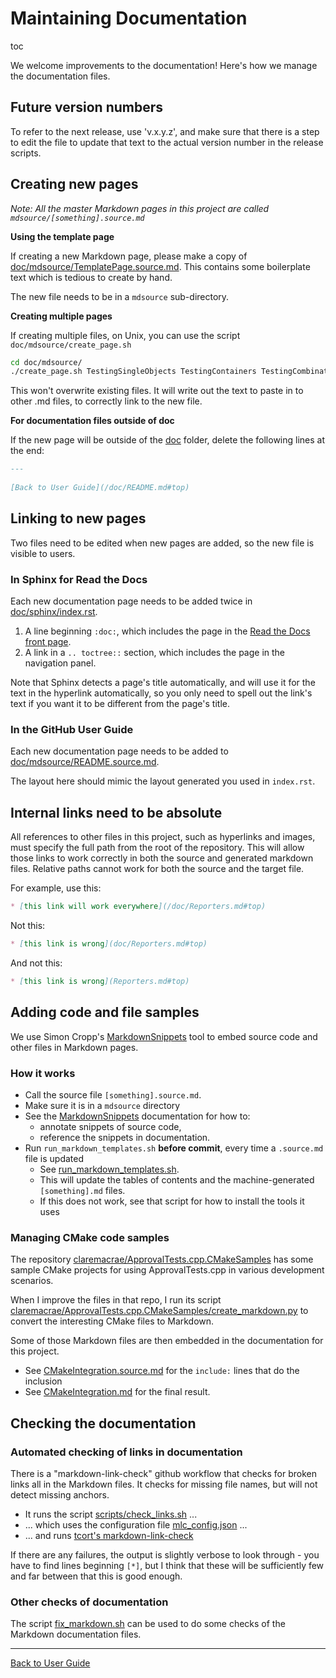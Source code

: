 <a id="top"></a>

# Maintaining Documentation

toc

We welcome improvements to the documentation! Here's how we manage the documentation files. 

## Future version numbers

To refer to the next release, use 'v.x.y.z', and make sure that there is a step to edit the file to update that text to the actual version number in the release scripts.

## Creating new pages

*Note: All the master Markdown pages in this project are called `mdsource/[something].source.md`*

**Using the template page**

If creating a new Markdown page, please make a copy of [doc/mdsource/TemplatePage.source.md](https://raw.githubusercontent.com/approvals/ApprovalTests.cpp/master/doc/mdsource/TemplatePage.source.md#top).
This contains some boilerplate text which is tedious to create by hand.

The new file needs to be in a `mdsource` sub-directory.

**Creating multiple pages**

If creating multiple files, on Unix, you can use the script `doc/mdsource/create_page.sh`

```bash
cd doc/mdsource/
./create_page.sh TestingSingleObjects TestingContainers TestingCombinations
```

This won't overwrite existing files.
It will write out the text to paste in to other .md files, to correctly link to the new file. 

**For documentation files outside of doc**

If the new page will be outside of the [doc](/doc/) folder, delete the following lines at the end:

```md
---
   
[Back to User Guide](/doc/README.md#top)
```

## Linking to new pages

Two files need to be edited when new pages are added, so the new file is visible to users.

### In Sphinx for Read the Docs

Each new documentation page needs to be added twice in [doc/sphinx/index.rst](/doc/sphinx/index.rst).

1. A line beginning `:doc:`, which includes the page in the [Read the Docs front page](https://approvaltestscpp.readthedocs.io/en/latest/).
2. A link in a `.. toctree::` section, which includes the page in the navigation panel.

Note that Sphinx detects a page's title automatically, and will use it for the text in the hyperlink automatically, so you only need to spell out the link's text if you want it to be different from the page's title.

### In the GitHub User Guide

Each new documentation page needs to be added to [doc/mdsource/README.source.md](/doc/mdsource/README.source.md).

The layout here should mimic the layout generated you used in `index.rst`.

## Internal links need to be absolute 

All references to other files in this project, such as hyperlinks and images, must specify the full path from the root of the repository. This will allow those links to work correctly in both the source and generated markdown files. Relative paths cannot work for both the source and the target file. 

For example, use this:

```md
* [this link will work everywhere](/doc/Reporters.md#top)
```

Not this:

```md
* [this link is wrong](doc/Reporters.md#top)
```

And not this:

```md
* [this link is wrong](Reporters.md#top)
```

## Adding code and file samples

We use Simon Cropp's [MarkdownSnippets](https://github.com/SimonCropp/MarkdownSnippets) tool to embed source code and other files in Markdown pages.

### How it works

* Call the source file `[something].source.md`.
* Make sure it is in a `mdsource` directory
* See the [MarkdownSnippets](https://github.com/SimonCropp/MarkdownSnippets) documentation for how to:
    * annotate snippets of source code, 
    * reference the snippets in documentation.
* Run  `run_markdown_templates.sh` **before commit**, every time a `.source.md` file is updated
    * See [run_markdown_templates.sh](/run_markdown_templates.sh).
    * This will update the tables of contents and the machine-generated `[something].md` files.
    * If this does not work, see that script for how to install the tools it uses

### Managing CMake code samples

The repository [claremacrae/ApprovalTests.cpp.CMakeSamples](https://github.com/claremacrae/ApprovalTests.cpp.CMakeSamples) has some sample CMake projects for using ApprovalTests.cpp in various development scenarios.

When I improve the files in that repo, I run its script [claremacrae/ApprovalTests.cpp.CMakeSamples/create_markdown.py](https://github.com/claremacrae/ApprovalTests.cpp.CMakeSamples/blob/master/create_markdown.py) to convert the interesting CMake files to Markdown.

Some of those Markdown files are then embedded in the documentation for this project.

* See [CMakeIntegration.source.md](/doc/mdsource/CMakeIntegration.source.md) for the `include:` lines that do the inclusion
* See [CMakeIntegration.md](/doc/CMakeIntegration.md) for the final result.

## Checking the documentation

### Automated checking of links in documentation

There is a "markdown-link-check" github workflow that checks for broken links all in the Markdown files. It checks for missing file names, but will not detect missing anchors.

* It runs the script [scripts/check_links.sh](/scripts/check_links.sh) ...
* ... which uses the configuration file [mlc_config.json](/mlc_config.json) ...
* ... and runs [tcort's markdown-link-check](https://github.com/tcort/markdown-link-check)

If there are any failures, the output is slightly verbose to look through - you have to find lines beginning `[*]`, but I think that these will be sufficiently few and far between that this is good enough.

### Other checks of documentation

The script [fix_markdown.sh](/fix_markdown.sh) can be used to do some checks of the Markdown documentation files.

---

[Back to User Guide](/doc/README.md#top)
